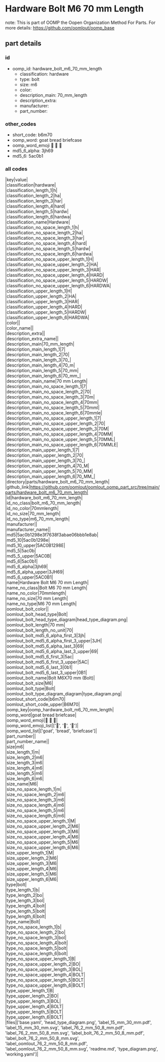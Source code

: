# Hardware Bolt M6 70 mm Length  

note: This is part of OOMP the Oopen Organization Method For Parts. For more details: https://github.com/oomlout/oomp_base

##  part details





### id
* oomp_id: hardware_bolt_m6_70_mm_length
  * classification: hardware
  * type: bolt
  * size: m6
  * color: 
  * description_main: 70_mm_length
  * description_extra: 
  * manufacturer: 
  * part_number: 

### other_codes
* short_code: b6m70
* oomp_word: goat bread briefcase
* oomp_word_emoji :goat: :bread: :briefcase:
* md5_6_alpha: 3jh69
* md5_6: 5ac0b1

### all codes 
|key|value|  
|classification|hardware|  
|classification_length_1|h|  
|classification_length_2|ha|  
|classification_length_3|har|  
|classification_length_4|hard|  
|classification_length_5|hardw|  
|classification_length_6|hardwa|  
|classification_name|Hardware|  
|classification_no_space_length_1|h|  
|classification_no_space_length_2|ha|  
|classification_no_space_length_3|har|  
|classification_no_space_length_4|hard|  
|classification_no_space_length_5|hardw|  
|classification_no_space_length_6|hardwa|  
|classification_no_space_upper_length_1|H|  
|classification_no_space_upper_length_2|HA|  
|classification_no_space_upper_length_3|HAR|  
|classification_no_space_upper_length_4|HARD|  
|classification_no_space_upper_length_5|HARDW|  
|classification_no_space_upper_length_6|HARDWA|  
|classification_upper_length_1|H|  
|classification_upper_length_2|HA|  
|classification_upper_length_3|HAR|  
|classification_upper_length_4|HARD|  
|classification_upper_length_5|HARDW|  
|classification_upper_length_6|HARDWA|  
|color||  
|color_name||  
|description_extra||  
|description_extra_name||  
|description_main|70_mm_length|  
|description_main_length_1|7|  
|description_main_length_2|70|  
|description_main_length_3|70_|  
|description_main_length_4|70_m|  
|description_main_length_5|70_mm|  
|description_main_length_6|70_mm_|  
|description_main_name|70 mm Length|  
|description_main_no_space_length_1|7|  
|description_main_no_space_length_2|70|  
|description_main_no_space_length_3|70m|  
|description_main_no_space_length_4|70mm|  
|description_main_no_space_length_5|70mml|  
|description_main_no_space_length_6|70mmle|  
|description_main_no_space_upper_length_1|7|  
|description_main_no_space_upper_length_2|70|  
|description_main_no_space_upper_length_3|70M|  
|description_main_no_space_upper_length_4|70MM|  
|description_main_no_space_upper_length_5|70MML|  
|description_main_no_space_upper_length_6|70MMLE|  
|description_main_upper_length_1|7|  
|description_main_upper_length_2|70|  
|description_main_upper_length_3|70_|  
|description_main_upper_length_4|70_M|  
|description_main_upper_length_5|70_MM|  
|description_main_upper_length_6|70_MM_|  
|directory|parts/hardware_bolt_m6_70_mm_length|  
|github_link|https://github.com/oomlout/oomlout_oomp_part_src/tree/main/parts/hardware_bolt_m6_70_mm_length|  
|id|hardware_bolt_m6_70_mm_length|  
|id_no_class|bolt_m6_70_mm_length|  
|id_no_color|70mmlength|  
|id_no_size|70_mm_length|  
|id_no_type|m6_70_mm_length|  
|manufacturer||  
|manufacturer_name||  
|md5|5ac0b1298e3f7638f3abae06bbb1e8ab|  
|md5_10|5ac0b1298e|  
|md5_10_upper|5AC0B1298E|  
|md5_5|5ac0b|  
|md5_5_upper|5AC0B|  
|md5_6|5ac0b1|  
|md5_6_alpha|3jh69|  
|md5_6_alpha_upper|3JH69|  
|md5_6_upper|5AC0B1|  
|name|Hardware Bolt M6 70 mm Length|  
|name_no_class|Bolt M6 70 mm Length|  
|name_no_color|70mmlength|  
|name_no_size|70 mm Length|  
|name_no_type|M6 70 mm Length|  
|oomlout_bolt_color||  
|oomlout_bolt_head_type|Bolt|  
|oomlout_bolt_head_type_diagram|head_type_diagram.png|  
|oomlout_bolt_length|70 mm|  
|oomlout_bolt_length_no_unit|70|  
|oomlout_bolt_md5_6_alpha_first_3|3jh|  
|oomlout_bolt_md5_6_alpha_first_3_upper|3JH|  
|oomlout_bolt_md5_6_alpha_last_3|69|  
|oomlout_bolt_md5_6_alpha_last_3_upper|69|  
|oomlout_bolt_md5_6_first_3|5ac|  
|oomlout_bolt_md5_6_first_3_upper|5AC|  
|oomlout_bolt_md5_6_last_3|0b1|  
|oomlout_bolt_md5_6_last_3_upper|0B1|  
|oomlout_bolt_name|Bolt M6X70 mm  (Bolt)|  
|oomlout_bolt_size|M6|  
|oomlout_bolt_type|Bolt|  
|oomlout_bolt_type_diagram_diagram|type_diagram.png|  
|oomlout_short_code|b6m70|  
|oomlout_short_code_upper|B6M70|  
|oomp_key|oomp_hardware_bolt_m6_70_mm_length|  
|oomp_word|goat bread briefcase|  
|oomp_word_emoji|:goat: :bread: :briefcase:|  
|oomp_word_emoji_list|[':goat:', ':bread:', ':briefcase:']|  
|oomp_word_list|['goat', 'bread', 'briefcase']|  
|part_number||  
|part_number_name||  
|size|m6|  
|size_length_1|m|  
|size_length_2|m6|  
|size_length_3|m6|  
|size_length_4|m6|  
|size_length_5|m6|  
|size_length_6|m6|  
|size_name|M6|  
|size_no_space_length_1|m|  
|size_no_space_length_2|m6|  
|size_no_space_length_3|m6|  
|size_no_space_length_4|m6|  
|size_no_space_length_5|m6|  
|size_no_space_length_6|m6|  
|size_no_space_upper_length_1|M|  
|size_no_space_upper_length_2|M6|  
|size_no_space_upper_length_3|M6|  
|size_no_space_upper_length_4|M6|  
|size_no_space_upper_length_5|M6|  
|size_no_space_upper_length_6|M6|  
|size_upper_length_1|M|  
|size_upper_length_2|M6|  
|size_upper_length_3|M6|  
|size_upper_length_4|M6|  
|size_upper_length_5|M6|  
|size_upper_length_6|M6|  
|type|bolt|  
|type_length_1|b|  
|type_length_2|bo|  
|type_length_3|bol|  
|type_length_4|bolt|  
|type_length_5|bolt|  
|type_length_6|bolt|  
|type_name|Bolt|  
|type_no_space_length_1|b|  
|type_no_space_length_2|bo|  
|type_no_space_length_3|bol|  
|type_no_space_length_4|bolt|  
|type_no_space_length_5|bolt|  
|type_no_space_length_6|bolt|  
|type_no_space_upper_length_1|B|  
|type_no_space_upper_length_2|BO|  
|type_no_space_upper_length_3|BOL|  
|type_no_space_upper_length_4|BOLT|  
|type_no_space_upper_length_5|BOLT|  
|type_no_space_upper_length_6|BOLT|  
|type_upper_length_1|B|  
|type_upper_length_2|BO|  
|type_upper_length_3|BOL|  
|type_upper_length_4|BOLT|  
|type_upper_length_5|BOLT|  
|type_upper_length_6|BOLT|  
|files|['base.yaml', 'head_type_diagram.png', 'label_15_mm_30_mm.pdf', 'label_15_mm_30_mm.svg', 'label_76_2_mm_50_8_mm.pdf', 'label_76_2_mm_50_8_mm.svg', 'label_bolt_76_2_mm_50_8_mm.pdf', 'label_bolt_76_2_mm_50_8_mm.svg', 'label_oomlout_76_2_mm_50_8_mm.pdf', 'label_oomlout_76_2_mm_50_8_mm.svg', 'readme.md', 'type_diagram.png', 'working.yaml']|  

